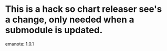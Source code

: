 # This is a hack so chart releaser see's a change, only needed when a submodule is updated.

emanote: 1.0.1
